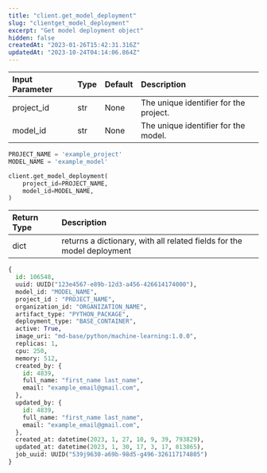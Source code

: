 ```yaml
---
title: "client.get_model_deployment"
slug: "clientget_model_deployment"
excerpt: "Get model deployment object"
hidden: false
createdAt: "2023-01-26T15:42:31.316Z"
updatedAt: "2023-10-24T04:14:06.864Z"
---
```

| Input Parameter | Type | Default | Description                            |
| :-------------- | :--- | :------ | :------------------------------------- |
| project_id      | str  | None    | The unique identifier for the project. |
| model_id        | str  | None    | The unique identifier for the model.   |

```python
PROJECT_NAME = 'example_project'
MODEL_NAME = 'example_model'

client.get_model_deployment(
    project_id=PROJECT_NAME,
    model_id=MODEL_NAME,
)
```



| Return Type | Description                                                            |
| :---------- | :--------------------------------------------------------------------- |
| dict        | returns a dictionary, with all related fields for the model deployment |

```python Response
{
  id: 106548,
  uuid: UUID("123e4567-e89b-12d3-a456-426614174000"),
  model_id: "MODEL_NAME",
  project_id : "PROJECT_NAME",
  organization_id: "ORGANIZATION_NAME",
  artifact_type: "PYTHON_PACKAGE",
  deployment_type: "BASE_CONTAINER",
  active: True,
  image_uri: "md-base/python/machine-learning:1.0.0",
  replicas: 1,
  cpu: 250,
  memory: 512,
  created_by: {
    id: 4839,
    full_name: "first_name last_name",
    email: "example_email@gmail.com",
  },
  updated_by: {
    id: 4839,
    full_name: "first_name last_name",
    email: "example_email@gmail.com",
  },
  created_at: datetime(2023, 1, 27, 10, 9, 39, 793829),
  updated_at: datetime(2023, 1, 30, 17, 3, 17, 813865),
  job_uuid: UUID("539j9630-a69b-98d5-g496-326117174805")
}
```